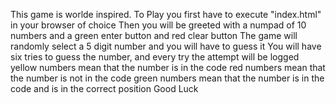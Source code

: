 This game is worlde inspired.
To Play you first have to execute "index.html" in your browser of choice
Then you will be greeted with a numpad of 10 numbers and a green enter button
and red clear button
The game will randomly select a 5 digit number and you will have to guess it
You will have six tries to guess the number, and every try the attempt will be logged
yellow numbers mean that the number is in the code
red numbers mean that the number is not in the code
green numbers mean that the number is in the code and is in the correct position
Good Luck